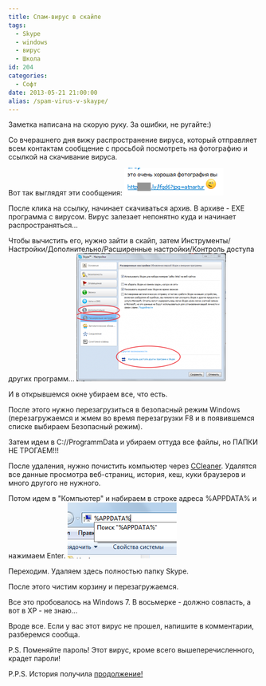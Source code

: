 ```yaml
---
title: Спам-вирус в скайпе
tags:
  - Skype
  - windows
  - вирус
  - Школа
id: 204
categories:
  - Софт
date: 2013-05-21 21:00:00
alias: /spam-virus-v-skaype/
---
```


Заметка написана на скорую руку. За ошибки, не ругайте:)

Со вчерашнего дня вижу распространение вируса, который отправляет всем контактам сообщение с просьбой посмотреть на фотографию и ссылкой на скачивание вируса. <!--more-->

Вот так выглядят эти сообщения:
[![Image 010](/content/2013/05/Image-010.png)](/content/2013/05/Image-010.png)

После клика на ссылку, начинает скачиваться архив. В архиве - EXE программа с вирусом. Вирус залезает непонятно куда и начинает распространяться...

Чтобы вычистить его, нужно зайти в скайп, затем Инструменты/Настройки/Дополнительно/Расширенные настройки/Контроль доступа других программ...
[![Image 012](/content/2013/05/Image-012-300x257.png)](/content/2013/05/Image-012.png)

И в открывшемся окне убираем все, что есть.

После этого нужно перезагрузиться в безопасный режим Windows (перезагружаемся и жмем во время перезагрузки F8 и в появившемся списке выбираем Безопасный режим). 

Затем идем в C://ProgrammData и убираем оттуда все файлы, но ПАПКИ НЕ ТРОГАЕМ!!! 

После удаления, нужно почистить компьютер через [CCleaner](http://download.cnet.com/CCleaner/3000-18512_4-10315544.html?part=dl-&subj=dl&tag=button). Удалятся все данные просмотра веб-страниц, история, кеш, куки браузеров и много другого не нужного.

Потом идем в "Компьютер" и набираем в строке адреса %APPDATA% и нажимаем Enter.
[![Image 011](/content/2013/05/Image-011.png)](/content/2013/05/Image-011.png)

Переходим. Удаляем здесь полностью папку Skype.

После этого чистим корзину и перезагружаемся.

Все это пробовалось на Windows 7\. В восьмерке - должно совпасть, а вот в XP - не знаю...

Вроде все. Если у вас этот вирус не прошел, напишите в комментарии, разберемся сообща.

P.S. Поменяйте пароль! Этот вирус, кроме всего вышеперечисленного, крадет пароли!

P.P.S. История получила [продолжение!](http://atnartur.ru/virus-v-skaype-prodolzhenie/)